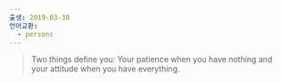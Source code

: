 ```yaml
---
출생: 2019-03-30
언어교환:
  - persons
---
```


> Two things define you: Your patience when you have nothing and your attitude when you have everything.

